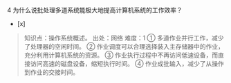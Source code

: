 4
为什么说批处理多道系统能极大地提高计算机系统的工作效率？
- [x]  

> 知识点：操作系统概述。
> 出处：网络
> 难度：1
> ① 多道作业并行工作，减少了处理器的空闲时间。 ② 作业调度可以合理选择装入主存储器中的作业，充分利用计算机系统的资源。 ③
> 作业执行过程中不再访问低速设备，而直接访问高速的磁盘设备，缩短执行时间。 ④ 作业成批输入，减少了从操作到作业的交接时间。
